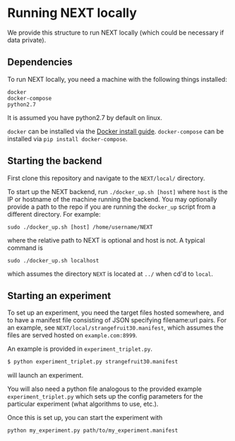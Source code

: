# Running NEXT locally
We provide this structure to run NEXT locally (which could be necessary if data
private).

## Dependencies

To run NEXT locally, you need a machine with the following things installed:

```
docker
docker-compose
python2.7
```

It is assumed you have python2.7 by default on linux.

`docker` can be installed via the [Docker install guide]. `docker-compose` can
be installed via `pip install docker-compose`.

[Docker install guide]:https://docs.docker.com/v1.8/installation/

## Starting the backend

First clone this repository and navigate to the `NEXT/local/` directory.  

To start up the NEXT backend, run `./docker_up.sh [host]` where `host`
is the IP or hostname of the machine running the backend.  You may
optionally provide a path to the repo if you are running the
`docker_up` script from a different directory.  For example:

```
sudo ./docker_up.sh [host] /home/username/NEXT
```

where the relative path to NEXT is optional and host is not. A typical
command is

```
sudo ./docker_up.sh localhost
```

which assumes the directory `NEXT` is located at `../` when cd'd to `local`.

## Starting an experiment

To set up an experiment, you need the target files hosted somewhere,
and to have a manifest file consisting of JSON specifying filename:url
pairs.  For an example, see `NEXT/local/strangefruit30.manifest`, which
assumes the files are served hosted on `example.com:8999`.  

An example is provided in `experiment_triplet.py`.

``` bash
$ python experiment_triplet.py strangefruit30.manifest
```

will launch an experiment.

You will also need a python file analogous to the provided example
`experiment_triplet.py` which sets up the config parameters for the
particular experiment (what algorithms to use, etc.).

Once this is set up, you can start the experiment with 

```
python my_experiment.py path/to/my_experiment.manifest
```
